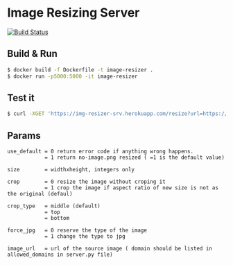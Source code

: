 # Image Resizing Server
[![Build Status](https://travis-ci.org/OsamaJBR/python-img-resizing-server.svg?branch=master)](https://travis-ci.org/OsamaJBR/python-img-resizing-server) 

## Build & Run
```bash
$ docker build -f Dockerfile -t image-resizer .
$ docker run -p5000:5000 -it image-resizer
```

## Test it
```bash
$ curl -XGET 'https://img-resizer-srv.herokuapp.com/resize?url=https://images.pexels.com/photos/248797/pexels-photo-248797.jpeg&size=500x500' 
```

## Params
```
use_default = 0 return error code if anything wrong happens.
            = 1 return no-image.png resized ( =1 is the default value)

size        = widthxheight, integers only

crop        = 0 resize the image without croping it
            = 1 crop the image if aspect ratio of new size is not as the original (defaul)

crop_type   = middle (default)
            = top
            = bottom

force_jpg   = 0 reserve the type of the image
            = 1 change the type to jpg

image_url   = url of the source image ( domain should be listed in allowed_domains in server.py file)
```

